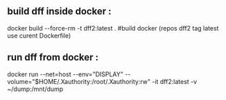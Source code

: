 build dff inside docker :
-------------------------

docker build --force-rm -t dff2:latest . #build docker (repos dff2 tag latest use curent Dockerfile)

run dff from docker  :
----------------------

docker run --net=host --env="DISPLAY" --volume="$HOME/.Xauthority:/root/.Xauthority:rw" -it dff2:latest -v ~/dump:/mnt/dump 


